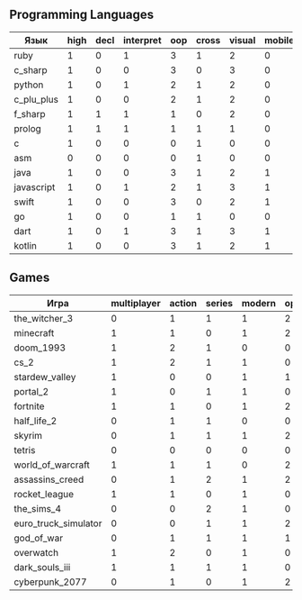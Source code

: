 ## **Programming Languages**

| Язык       | high | decl | interpret | oop | cross | visual | mobile | functional |
|------------|------|------|-----------|-----|-------|--------|--------|------------|
| ruby       | 1    | 0    | 1         | 3   | 1     | 2      | 0      | 1          |
| c_sharp    | 1    | 0    | 0         | 3   | 0     | 3      | 0      | 2          |
| python     | 1    | 0    | 1         | 2   | 1     | 2      | 0      | 2          |
| c_plu_plus | 1    | 0    | 0         | 2   | 1     | 2      | 0      | 1          |
| f_sharp    | 1    | 1    | 1         | 1   | 0     | 2      | 0      | 3          |
| prolog     | 1    | 1    | 1         | 1   | 1     | 1      | 0      | 0          |
| c          | 1    | 0    | 0         | 0   | 1     | 0      | 0      | 0          |
| asm        | 0    | 0    | 0         | 0   | 1     | 0      | 0      | 0          |
| java       | 1    | 0    | 0         | 3   | 1     | 2      | 1      | 2          |
| javascript | 1    | 0    | 1         | 2   | 1     | 3      | 1      | 2          |
| swift      | 1    | 0    | 0         | 3   | 0     | 2      | 1      | 2          |
| go         | 1    | 0    | 0         | 1   | 1     | 0      | 0      | 1          |
| dart       | 1    | 0    | 1         | 3   | 1     | 3      | 1      | 2          |
| kotlin     | 1    | 0    | 0         | 3   | 1     | 2      | 1      | 2          |

## **Games**

| Игра                    | multiplayer | action | series | modern | openworld | story |
|-------------------------|-------------|--------|--------|--------|-----------|-------|
| the_witcher_3           | 0           | 1      | 1      | 1      | 2         | 2     |
| minecraft               | 1           | 1      | 0      | 1      | 2         | 0     |
| doom_1993               | 1           | 2      | 1      | 0      | 0         | 0     |
| cs_2                    | 1           | 2      | 1      | 1      | 0         | 0     |
| stardew_valley          | 1           | 0      | 0      | 1      | 1         | 1     |
| portal_2                | 1           | 0      | 1      | 1      | 0         | 1     |
| fortnite                | 1           | 1      | 0      | 1      | 2         | 0     |
| half_life_2             | 0           | 1      | 1      | 0      | 0         | 2     |
| skyrim                  | 0           | 1      | 1      | 1      | 2         | 1     |
| tetris                  | 0           | 0      | 0      | 0      | 0         | 0     |
| world_of_warcraft       | 1           | 1      | 1      | 0      | 2         | 1     |
| assassins_creed         | 0           | 1      | 2      | 1      | 2         | 2     |
| rocket_league           | 1           | 1      | 0      | 1      | 0         | 0     |
| the_sims_4              | 0           | 0      | 2      | 1      | 0         | 0     |
| euro_truck_simulator    | 0           | 0      | 1      | 1      | 2         | 0     |
| god_of_war              | 0           | 1      | 1      | 1      | 1         | 2     |
| overwatch               | 1           | 2      | 0      | 1      | 0         | 0     |
| dark_souls_iii          | 1           | 1      | 1      | 1      | 0         | 1     |
| cyberpunk_2077          | 0           | 1      | 0      | 1      | 2         | 2     |